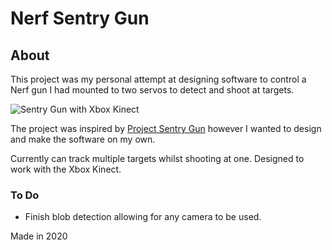 # Nerf Sentry Gun

## About
This project was my personal attempt at designing software to control a Nerf gun I had mounted to two servos to detect and shoot at targets.

![Sentry Gun with Xbox Kinect](/static/SentryGun.png/)

The project was inspired by [Project Sentry Gun](https://sites.google.com/a/rudolphlabs.com/project-sentry-gun/home "Project Sentry Gun Home") however I wanted to design and make the software on my own.

Currently can track multiple targets whilst shooting at one. Designed to work with the Xbox Kinect.

### To Do
* Finish blob detection allowing for any camera to be used.

Made in 2020
